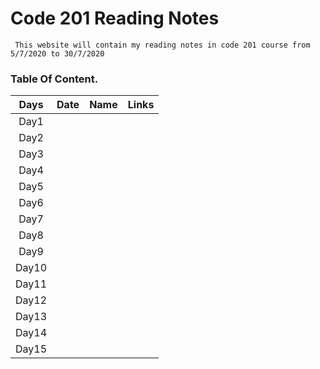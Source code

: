 # Code 201 Reading Notes

     This website will contain my reading notes in code 201 course from 5/7/2020 to 30/7/2020

### **Table Of Content.**

| Days  | Date | Name | Links |
| :---: | :--: | :--: | :---: |
| Day1  |      |      |       |
| Day2  |      |      |       |
| Day3  |      |      |       |
| Day4  |      |      |       |
| Day5  |      |      |       |
| Day6  |      |      |       |
| Day7  |      |      |       |
| Day8  |      |      |       |
| Day9  |      |      |       |
| Day10 |      |      |       |
| Day11 |      |      |       |
| Day12 |      |      |       |
| Day13 |      |      |       |
| Day14 |      |      |       |
| Day15 |      |      |       |
